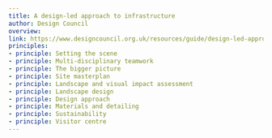 ```yaml
---
title: A design-led approach to infrastructure
author: Design Council
overview:
link: https://www.designcouncil.org.uk/resources/guide/design-led-approach-infrastructure
principles:
- principle: Setting the scene
- principle: Multi-disciplinary teamwork
- principle: The bigger picture
- principle: Site masterplan
- principle: Landscape and visual impact assessment
- principle: Landscape design
- principle: Design approach
- principle: Materials and detailing
- principle: Sustainability
- principle: Visitor centre
---
```


